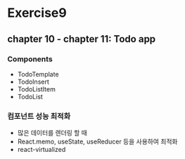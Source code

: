# Exercise9

## chapter 10 - chapter 11: Todo app

### Components

- TodoTemplate
- TodoInsert
- TodoListItem
- TodoList

### 컴포넌트 성능 최적화

- 많은 데이터를 렌더링 할 때
- React.memo, useState, useReducer 등을 사용하여 최적화
- react-virtualized
